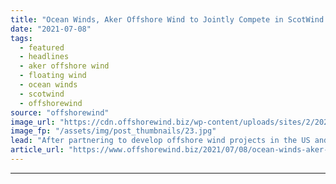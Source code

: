 ```yaml
---
title: "Ocean Winds, Aker Offshore Wind to Jointly Compete in ScotWind Auction"
date: "2021-07-08"
tags: 
  - featured
  - headlines
  - aker offshore wind
  - floating wind
  - ocean winds
  - scotwind
  - offshorewind
source: "offshorewind"
image_url: "https://cdn.offshorewind.biz/wp-content/uploads/sites/2/2020/08/19091048/Principle-Power_WindFloat-Atlantic.jpg"
image_fp: "/assets/img/post_thumbnails/23.jpg"
lead: "After partnering to develop offshore wind projects in the US and South Korea, Ocean"
article_url: "https://www.offshorewind.biz/2021/07/08/ocean-winds-aker-offshore-wind-to-jointly-compete-in-scotwind-auction/"
---
```


---
